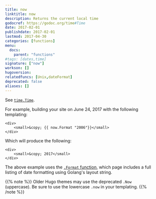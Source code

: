 ```yaml
---
title: now
linktitle: now
description: Returns the current local time 
godocref: https://godoc.org/time#Time
date: 2017-02-01
publishdate: 2017-02-01
lastmod: 2017-04-30
categories: [functions]
menu:
  docs:
    parent: "functions"
#tags: [dates,time]
signature: ["now"]
workson: []
hugoversion:
relatedfuncs: [Unix,dateFormat]
deprecated: false
aliases: []
---
```


See [`time.Time`](https://godoc.org/time#Time).

For example, building your site on June 24, 2017 with the following templating:

```
<div>
    <small>&copy; {{ now.Format "2006"}}</small>
</div>
```

Which will produce the following:

```
<div>
    <small>&copy; 2017</small>
</div>
```

The above example uses the [`.Format` function](/functions/format), which page includes a full listing of date formatting using Golang's layout string.

{{% note %}}
Older Hugo themes may use the deprecated `.Now` (uppercase). Be sure to use the lowercase `.now` in your templating.
{{% /note %}}
